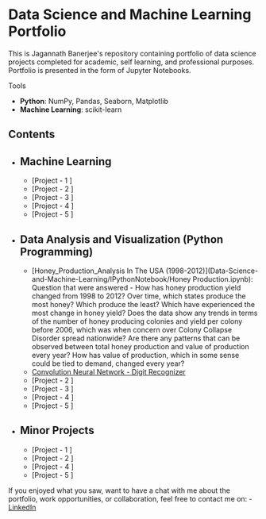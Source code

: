 # Data Science and Machine Learning Portfolio
This is Jagannath Banerjee's repository containing portfolio of data science projects completed for academic, self learning, and professional purposes. Portfolio is presented in the form of Jupyter Notebooks.

Tools
  - **Python**: NumPy, Pandas, Seaborn, Matplotlib
  - **Machine Learning**: scikit-learn

## Contents
- ## Machine Learning
    - [Project - 1 ]
    - [Project - 2 ]
    - [Project - 3 ]
    - [Project - 4 ]
    - [Project - 5 ]

- ## Data Analysis and Visualization (Python Programming)
    - [Honey_Production_Analysis In The USA (1998-2012)](Data-Science-and-Machine-Learning/IPythonNotebook/Honey Production.ipynb): Question that were answered  - How has honey production yield changed from 1998 to 2012? Over time, which states produce the most honey? Which produce the least? Which have experienced the most change in honey yield? Does the data show any trends in terms of the number of honey producing colonies and yield per colony before 2006, which was when concern over Colony Collapse Disorder spread nationwide? Are there any patterns that can be observed between total honey production and value of production every year? How has value of production, which in some sense could be tied to demand, changed every year?
    - [Convolution Neural Network - Digit Recognizer](https://github.com/melvfnz/data_science_portfolio/blob/master/digit_recognizer.ipynb)
    - [Project - 2 ]
    - [Project - 3 ]
    - [Project - 4 ]
    - [Project - 5 ]

- ## Minor Projects
    - [Project - 1 ]
    - [Project - 2 ]
    - [Project - 4 ]
    - [Project - 5 ]

If you enjoyed what you saw, want to have a chat with me about the portfolio, work opportunities, or collaboration, feel free to contact me on:
    - [LinkedIn](https://www.linkedin.com/in/jagannath-banerjee/)
